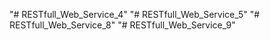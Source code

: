 "# RESTfull_Web_Service_4" 
"# RESTfull_Web_Service_5" 
"# RESTfull_Web_Service_8" 
"# RESTfull_Web_Service_9" 
